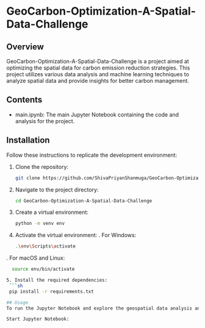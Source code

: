 # GeoCarbon-Optimization-A-Spatial-Data-Challenge
## Overview
GeoCarbon-Optimization-A-Spatial-Data-Challenge is a project aimed at optimizing the spatial data for carbon emission reduction strategies. This project utilizes various data analysis and machine learning techniques to analyze spatial data and provide insights for better carbon management.

## Contents
- main.ipynb: The main Jupyter Notebook containing the code and analysis for the project.

## Installation
Follow these instructions to replicate the development environment:

1. Clone the repository:
   ```sh
   git clone https://github.com/ShivaPriyanShanmuga/GeoCarbon-Optimization-A-Spatial-Data-Challenge.git

2. Navigate to the project directory:
   ```sh
   cd GeoCarbon-Optimization-A-Spatial-Data-Challenge

3. Create a virtual environment:
   ```sh
   python -m venv env
   
4. Activate the virtual environment:
  . For Windows: 
   ```sh
   .\env\Scripts\activate
  . For macOS and Linux:
  ```sh
    source env/bin/activate

5. Install the required dependencies:
   ```sh
   pip install -r requirements.txt

## Usage
To run the Jupyter Notebook and explore the geospatial data analysis and optimization, follow these steps:

Start Jupyter Notebook:
